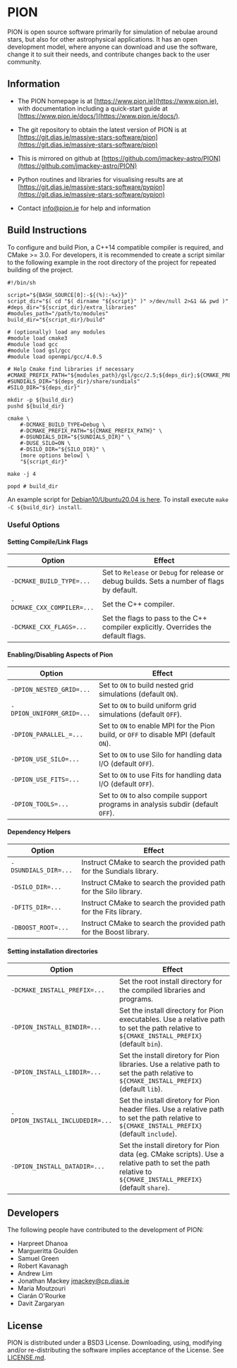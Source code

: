 # PION

PION is open source software primarily for simulation of nebulae around stars, but also for other astrophysical applications.  It has an open development model, where anyone can download and use the software, change it to suit their needs, and contribute changes back to the user community.


## Information

 * The PION homepage is at [https://www.pion.ie](https://www.pion.ie), with documentation including a quick-start guide at [https://www.pion.ie/docs/](https://www.pion.ie/docs/).

 * The git repository to obtain the latest version of PION is at [https://git.dias.ie/massive-stars-software/pion](https://git.dias.ie/massive-stars-software/pion)

 * This is mirrored on github at [https://github.com/jmackey-astro/PION](https://github.com/jmackey-astro/PION)

 * Python routines and libraries for visualising results are at [https://git.dias.ie/massive-stars-software/pypion](https://git.dias.ie/massive-stars-software/pypion)

 * Contact [info@pion.ie](mailto:info@pion.ie) for help and information


## Build Instructions

To configure and build Pion, a C++14 compatible compiler is required, and CMake >= 3.0. For developers, it is recommended to create a script similar to the following example in the root directory of the project for repeated building of the project. 

```
#!/bin/sh

script="${BASH_SOURCE[0]:-${(%):-%x}}"
script_dir="$( cd "$( dirname "${script}" )" >/dev/null 2>&1 && pwd )"
#deps_dir="${script_dir}/extra_libraries"
#modules_path="/path/to/modules"
build_dir="${script_dir}/build"

# (optionally) load any modules
#module load cmake3
#module load gcc
#module load gsl/gcc
#module load openmpi/gcc/4.0.5

# Help Cmake find libraries if necessary
#CMAKE_PREFIX_PATH="${modules_path}/gsl/gcc/2.5;${deps_dir};${CMAKE_PREFIX_PATH}"
#SUNDIALS_DIR="${deps_dir}/share/sundials"
#SILO_DIR="${deps_dir}"

mkdir -p ${build_dir}
pushd ${build_dir}

cmake \
    #-DCMAKE_BUILD_TYPE=Debug \
    #-DCMAKE_PREFIX_PATH="${CMAKE_PREFIX_PATH}" \
    #-DSUNDIALS_DIR="${SUNDIALS_DIR}" \
    #-DUSE_SILO=ON \
    #-DSILO_DIR="${SILO_DIR}" \
    [more options below] \
    "${script_dir}"

make -j 4

popd # build_dir
```

An example script for [Debian10/Ubuntu20.04 is here](https://homepages.dias.ie/jmackey/pion-dev-doc/_downloads/c09c3b85afae16c99963dfd1d25965d5/build_debian.sh).
To install execute `make -C ${build_dir} install`.

### Useful Options

#### Setting Compile/Link Flags
Option | Effect
------ | ------
`-DCMAKE_BUILD_TYPE=...`   | Set to `Release` or `Debug` for release or debug builds. Sets a number of flags by default.
`-DCMAKE_CXX_COMPILER=...` | Set the C++ compiler.
`-DCMAKE_CXX_FLAGS=...`    | Set the flags to pass to the C++ compiler explicitly. Overrides the default flags.

#### Enabling/Disabling Aspects of Pion
Option | Effect
------ | ------
`-DPION_NESTED_GRID=...`  | Set to `ON` to build nested grid simulations (default `ON`).
`-DPION_UNIFORM_GRID=...` | Set to `ON` to build uniform grid simulations (default `OFF`).
`-DPION_PARALLEL_=...`    | Set to `ON` to enable MPI for the Pion build, or `OFF` to disable MPI (default `ON`).
`-DPION_USE_SILO=...`     | Set to `ON` to use Silo for handling data I/O (default `OFF`).
`-DPION_USE_FITS=...`     | Set to `ON` to use Fits for handling data I/O (default `OFF`).
`-DPION_TOOLS=...`        | Set to `ON` to also compile support programs in analysis subdir (default `OFF`).

#### Dependency Helpers
Option | Effect
------ | ------
`-DSUNDIALS_DIR=...` | Instruct CMake to search the provided path for the Sundials library.
`-DSILO_DIR=...` | Instruct CMake to search the provided path for the Silo library.
`-DFITS_DIR=...` | Instruct CMake to search the provided path for the Fits library.
`-DBOOST_ROOT=...` | Instruct CMake to search the provided path for the Boost library.

#### Setting installation directories
Option | Effect
------ | ------
`-DCMAKE_INSTALL_PREFIX=...` | Set the root install directory for the compiled libraries and programs. 
`-DPION_INSTALL_BINDIR=...`  |  Set the install directory for Pion executables. Use a relative path to set the path relative to `${CMAKE_INSTALL_PREFIX}` (default `bin`).
`-DPION_INSTALL_LIBDIR=...`  |  Set the install diretory for Pion libraries. Use a relative path to set the path relative to `${CMAKE_INSTALL_PREFIX}` (default `lib`).
`-DPION_INSTALL_INCLUDEDIR=...`  |  Set the install diretory for Pion header files. Use a relative path to set the path relative to `${CMAKE_INSTALL_PREFIX}` (default `include`).
`-DPION_INSTALL_DATADIR=...`  |  Set the install diretory for Pion data (eg. CMake scripts). Use a relative path to set the path relative to `${CMAKE_INSTALL_PREFIX}` (default `share`).


## Developers

The following people have contributed to the development of PION:

  * Harpreet Dhanoa
  * Margueritta Goulden   
  * Samuel Green
  * Robert Kavanagh
  * Andrew Lim
  * Jonathan Mackey       <jmackey@cp.dias.ie>
  * Maria Moutzouri    
  * Ciarán O'Rourke
  * Davit Zargaryan


## License

PION is distributed under a BSD3 License.  Downloading, using, modifying and/or re-distributing the software implies acceptance of the License.  See [LICENSE.md](https://git.dias.ie/massive-stars-software/pion/-/blob/master/LICENSE.md).


